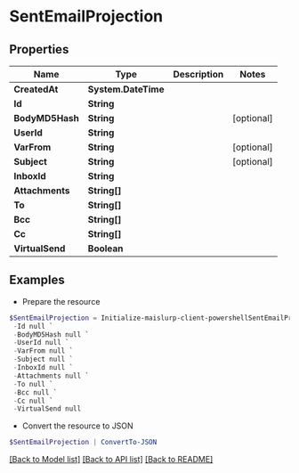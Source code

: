 # SentEmailProjection
## Properties

Name | Type | Description | Notes
------------ | ------------- | ------------- | -------------
**CreatedAt** | **System.DateTime** |  | 
**Id** | **String** |  | 
**BodyMD5Hash** | **String** |  | [optional] 
**UserId** | **String** |  | 
**VarFrom** | **String** |  | [optional] 
**Subject** | **String** |  | [optional] 
**InboxId** | **String** |  | 
**Attachments** | **String[]** |  | 
**To** | **String[]** |  | 
**Bcc** | **String[]** |  | 
**Cc** | **String[]** |  | 
**VirtualSend** | **Boolean** |  | 

## Examples

- Prepare the resource
```powershell
$SentEmailProjection = Initialize-maislurp-client-powershellSentEmailProjection  -CreatedAt null `
 -Id null `
 -BodyMD5Hash null `
 -UserId null `
 -VarFrom null `
 -Subject null `
 -InboxId null `
 -Attachments null `
 -To null `
 -Bcc null `
 -Cc null `
 -VirtualSend null
```

- Convert the resource to JSON
```powershell
$SentEmailProjection | ConvertTo-JSON
```

[[Back to Model list]](../README#documentation-for-models) [[Back to API list]](../README#documentation-for-api-endpoints) [[Back to README]](../README)


